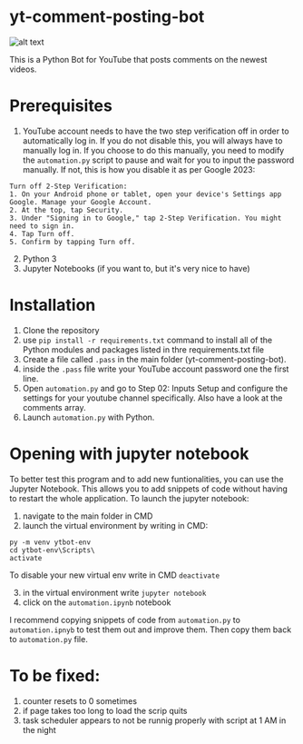 # yt-comment-posting-bot



![alt text](https://medianopol.ro/wp-content/uploads/2023/01/yt-comment-posting-bot-2048x1024.png "YouTube Comment Posting Bot Banner")

This is a Python Bot for YouTube that posts comments on the newest videos.

# Prerequisites
1. YouTube account needs to have the two step verification off in order to automatically log in. If you do not disable this, you will always have to manually log in. If you choose to do this manually, you need to modify the `automation.py` script to pause and wait for you to input the password manually. If not, this is how you disable it as per Google 2023:
```
Turn off 2-Step Verification:
1. On your Android phone or tablet, open your device's Settings app Google. Manage your Google Account.
2. At the top, tap Security.
3. Under "Signing in to Google," tap 2-Step Verification. You might need to sign in.
4. Tap Turn off.
5. Confirm by tapping Turn off.
``` 
2. Python 3
3. Jupyter Notebooks (if you want to, but it's very nice to have)

# Installation
1. Clone the repository
2. use `pip install -r requirements.txt` command to install all of the Python modules and packages listed in thre requirements.txt file
3. Create a file called `.pass` in the main folder (yt-comment-posting-bot).
4. inside the `.pass` file write your YouTube account password one the first line.
5. Open `automation.py` and go to Step 02: Inputs Setup and configure the settings for your youtube channel specifically. Also have a look at the comments array.
6. Launch `automation.py` with Python.


# Opening with jupyter notebook
To better test this program and to add new funtionalities, you can use the Jupyter Notebook. This allows you to add snippets of code without having to restart the whole application. To launch the jupyter notebook:

1. navigate to the main folder in CMD
2. launch the virtual environment by writing in CMD:
```
py -m venv ytbot-env
cd ytbot-env\Scripts\
activate
```



To disable your new virtual env write in CMD `deactivate`

3. in the virtual environment write 
`jupyter notebook`
4. click on the `automation.ipynb` notebook

I recommend copying snippets of code from `automation.py` to `automation.ipnyb` to test them out and improve them. Then copy them back to `automation.py` file.




# To be fixed:
1. counter resets to 0 sometimes
2. if page takes too long to load the scrip quits
3. task scheduler appears to not be runnig properly with script at 1 AM in the night

